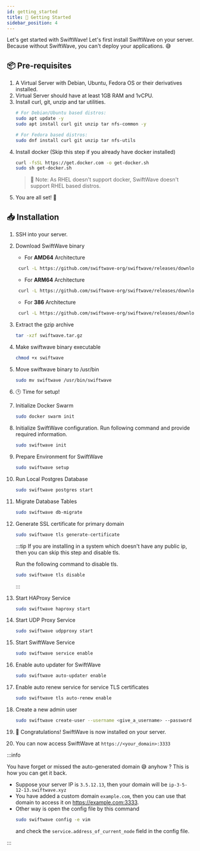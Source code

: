 ```yaml
---
id: getting_started
title: 🚀 Getting Started
sidebar_position: 4
---
```


Let's get started with SwiftWave!
Let's first install SwiftWave on your server. Because without SwiftWave, you can't deploy your applications. 😅

## 📦 Pre-requisites
1. A Virtual Server with Debian, Ubuntu, Fedora OS or their derivatives installed.
2. Virtual Server should have at least 1GB RAM and 1vCPU.
3. Install curl, git, unzip and tar utilities.
    ```bash
    # For Debian/Ubuntu based distros:
    sudo apt update -y
    sudo apt install curl git unzip tar nfs-common -y

    # For Fedora based distros:
    sudo dnf install curl git unzip tar nfs-utils
    ```
4. Install docker (Skip this step if you already have docker installed)
    ```bash
    curl -fsSL https://get.docker.com -o get-docker.sh
    sudo sh get-docker.sh
    ```
    > 📌 Note: As RHEL doesn't support docker, SwiftWave doesn't support RHEL based distros.
5. You are all set! 🎉

## 📥 Installation
1. SSH into your server.

2. Download SwiftWave binary
   - For **AMD64** Architecture
   ```bash
    curl -L https://github.com/swiftwave-org/swiftwave/releases/download/1.0.1/swiftwave-1.0.1-linux-amd64.tar.gz -o swiftwave.tar.gz
   ```
   - For **ARM64** Architecture
   ```bash
    curl -L https://github.com/swiftwave-org/swiftwave/releases/download/1.0.1/swiftwave-1.0.1-linux-arm64.tar.gz -o swiftwave.tar.gz
   ```
   - For **386** Architecture
   ```bash
    curl -L https://github.com/swiftwave-org/swiftwave/releases/download/1.0.1/swiftwave-1.0.1-linux-386.tar.gz -o swiftwave.tar.gz
   ```
3. Extract the gzip archive
    ```bash
    tar -xzf swiftwave.tar.gz
    ```
4. Make swiftwave binary executable
    ```bash
    chmod +x swiftwave
    ```
5. Move swiftwave binary to /usr/bin
    ```bash
    sudo mv swiftwave /usr/bin/swiftwave
    ```
6. 🕒 Time for setup!
7. Initialize Docker Swarm
    ```bash
    sudo docker swarm init
    ```
8. Initialize SwiftWave configuration. Run following command and provide required information.
    ```bash
    sudo swiftwave init
    ```
9. Prepare Environment for SwiftWave
    ```bash
    sudo swiftwave setup
    ```
10. Run Local Postgres Database
    ```bash
    sudo swiftwave postgres start
    ```
11. Migrate Database Tables
    ```bash
    sudo swiftwave db-migrate
    ```
12. Generate SSL certificate for primary domain
    ```bash
    sudo swiftwave tls generate-certificate
    ```
    :::tip
    If you are installing in a system which doesn't have any public ip, then you can skip this step and disable tls.

    Run the following command to disable tls.
    ```bash title="Disable TLS"
    sudo swiftwave tls disable
    ```
    :::
13. Start HAProxy Service
    ```bash
    sudo swiftwave haproxy start
    ```
14. Start UDP Proxy Service
    ```bash
    sudo swiftwave udpproxy start
    ```
15. Start SwiftWave Service
    ```bash
    sudo swiftwave service enable
    ```
16. Enable auto updater for SwiftWave
    ```bash
    sudo swiftwave auto-updater enable
    ```
17. Enable auto renew service for service TLS certificates
    ```bash
    sudo swiftwave tls auto-renew enable
    ```
18. Create a new admin user
    ```bash
    sudo swiftwave create-user --username <give_a_username> --password <give_a_strong_password>
    ```
19. 🎉 Congratulations! SwiftWave is now installed on your server. 
20. You can now access SwiftWave at `https://<your_domain>:3333`

:::info

You have forget or missed the auto-generated domain 😅 anyhow ? This is how you can get it back.
 - Suppose your server IP is `3.5.12.13`, then your domain will be `ip-3-5-12-13.swiftwave.xyz`
 - You have added a custom domain `example.com`, then you can use that domain to access it on https://example.com:3333.
 - Other way is open the config file by this command
    ```bash
    sudo swiftwave config -e vim
    ```
    and check the `service.address_of_current_node` field in the config file.

:::
